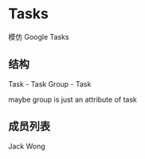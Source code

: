 Tasks
=====

模仿 Google Tasks

结构
----

Task - Task Group - Task

maybe group is just an attribute of task

成员列表
--------

Jack Wong